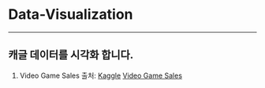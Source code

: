 # Data-Visualization
---
캐글 데이터를 시각화 합니다. 
---
1. Video Game Sales
   출처: [Kaggle](https://www.kaggle.com/datasets/gregorut/videogamesales)
   [Video Game Sales](https://github.com/yeji4268/Data-Visualization/tree/main/Video%20Game%20Sales)
